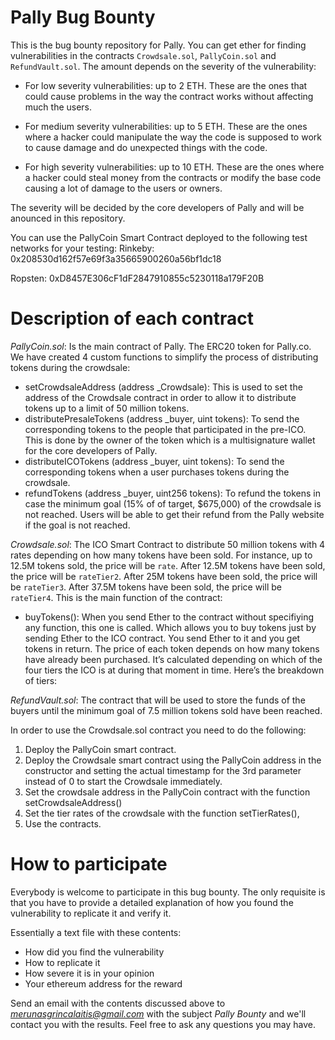 # Pally Bug Bounty
This is the bug bounty repository for Pally. You can get ether for finding vulnerabilities
in the contracts `Crowdsale.sol`, `PallyCoin.sol` and `RefundVault.sol`. The amount depends
on the severity of the vulnerability:

- For low severity vulnerabilities: up to 2 ETH. These are the ones that could cause problems
in the way the contract works without affecting much the users.

- For medium severity vulnerabilities: up to 5 ETH. These are the ones where a hacker could
manipulate the way the code is supposed to work to cause damage and do unexpected things with the code.

- For high severity vulnerabilities: up to 10 ETH. These are the ones where a hacker could
steal money from the contracts or modify the base code causing a lot of damage to the users or owners.

The severity will be decided by the core developers of Pally and will be anounced in this repository.

You can use the PallyCoin Smart Contract deployed to the following test networks for your testing:
Rinkeby:
0x208530d162f57e69f3a35665900260a56bf1dc18

Ropsten:
0xD8457E306cF1dF2847910855c5230118a179F20B

# Description of each contract
*PallyCoin.sol*: Is the main contract of Pally. The ERC20 token for Pally.co.
We have created 4 custom functions to simplify the process of distributing tokens during the crowdsale:
-	setCrowdsaleAddress (address \_Crowdsale): This is used to set the address of the Crowdsale contract in order to allow it to distribute tokens up to a limit of 50 million tokens.
-	distributePresaleTokens (address \_buyer, uint tokens): To send the corresponding tokens to the people that participated in the pre-ICO. This is done by the owner of the token which is a multisignature wallet for the core developers of Pally.
-	distributeICOTokens (address \_buyer, uint tokens): To send the corresponding tokens when a user purchases tokens during the crowdsale.
-	refundTokens (address \_buyer, uint256 tokens): To refund the tokens in case the minimum goal (15% of of target, $675,000) of the crowdsale is not reached. Users will be able to get their refund from the Pally website if the goal is not reached.

*Crowdsale.sol*: The ICO Smart Contract to distribute 50 million tokens with 4 rates depending on how many tokens have been sold.
For instance, up to 12.5M tokens sold, the price will be `rate`.
After 12.5M tokens have been sold, the price will be `rateTier2`.
After 25M tokens have been sold, the price will be `rateTier3`.
After 37.5M tokens have been sold, the price will be `rateTier4`.
This is the main function of the contract:
-	buyTokens(): When you send Ether to the contract without specifiying any function, this one is called. Which allows you to buy tokens just by sending Ether to the ICO contract. You send Ether to it and you get tokens in return. The price of each token depends on how many tokens have already been purchased. It’s calculated depending on which of the four tiers the ICO is at during that moment in time. Here’s the breakdown of tiers:

*RefundVault.sol*: The contract that will be used to store the funds of the buyers until the minimum goal of 7.5 million tokens sold have been reached.

In order to use the Crowdsale.sol contract you need to do the following:
1. Deploy the PallyCoin smart contract.
2. Deploy the Crowdsale smart contract using the PallyCoin address in the constructor and setting the actual timestamp for the 3rd parameter instead of 0 to start the Crowdsale immediately.
3. Set the crowdsale address in the PallyCoin contract with the function setCrowdsaleAddress()
4. Set the tier rates of the crowdsale with the function setTierRates(),
5. Use the contracts.

# How to participate
Everybody is welcome to participate in this bug bounty. The only requisite is that you have to
provide a detailed explanation of how you found the vulnerability to replicate it and verify it.

Essentially a text file with these contents:
- How did you find the vulnerability
- How to replicate it
- How severe it is in your opinion
- Your ethereum address for the reward

Send an email with the contents discussed above to *merunasgrincalaitis@gmail.com* with the subject *Pally Bounty*
and we'll contact you with the results. Feel free to ask any questions you may have.
